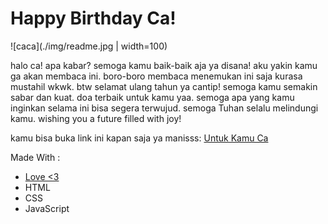 # Happy Birthday Ca!

![caca](./img/readme.jpg | width=100)

halo ca! apa kabar? semoga kamu baik-baik aja ya disana! aku yakin kamu ga akan membaca ini. boro-boro membaca menemukan ini saja kurasa mustahil wkwk. btw selamat ulang tahun ya cantip! semoga kamu semakin sabar dan kuat. doa terbaik untuk kamu yaa. semoga apa yang kamu inginkan selama ini bisa segera terwujud. semoga Tuhan selalu melindungi kamu. wishing you a future filled with joy!

kamu bisa buka link ini kapan saja ya manisss:
[Untuk Kamu Ca](https://untukcaca.site/)

Made With :
- [Love <3](https://www.tiktok.com/@hmmppss)
- HTML
- CSS
- JavaScript
